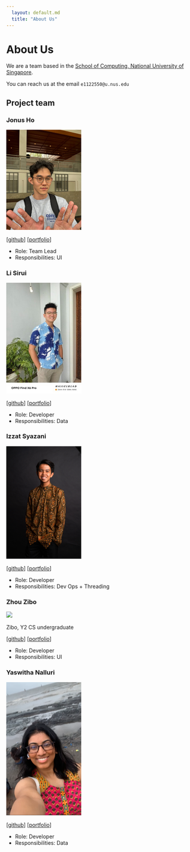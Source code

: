 ```yaml
---
  layout: default.md
  title: "About Us"
---
```


# About Us

We are a team based in the [School of Computing, National University of Singapore](http://www.comp.nus.edu.sg).

You can reach us at the email `e1122550@u.nus.edu`

## Project team

### Jonus Ho

<img src="images/jonushzw.png" width="200px">

[[github](http://github.com/jonushzw)]
[[portfolio](team/jonusHo.md)]

* Role: Team Lead
* Responsibilities: UI

### Li Sirui

<img src="images/siriousguy.png" width="200px">

[[github](http://github.com/siriousguy)] [[portfolio](team/siriousguy.md)]

* Role: Developer
* Responsibilities: Data

### Izzat Syazani

<img src="images/ywllowsensor.png" width="200px">

[[github](http://github.com/ywllowsensor)]
[[portfolio](team/ywllowsensor.md)]

* Role: Developer
* Responsibilities: Dev Ops + Threading

### Zhou Zibo

<img src="images/zzibo.png" width="200px">

Zibo, Y2 CS undergraduate

[[github](http://github.com/zzibo)]
[[portfolio](team/zibo.md)]

* Role: Developer
* Responsibilities: UI

### Yaswitha Nalluri

<img src="images/yastsc.png" width="200px">

[[github](https://github.com/yastsc)]
[[portfolio](team/yaswitha.md)]

* Role: Developer
* Responsibilities: Data

